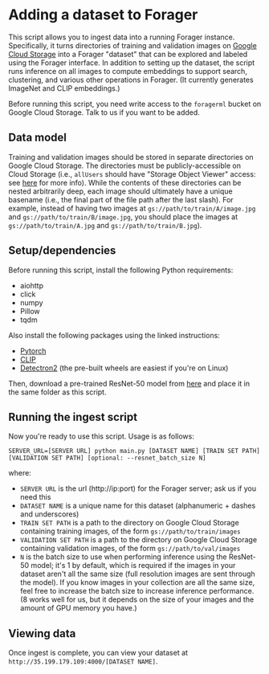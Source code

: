 # Adding a dataset to Forager

This script allows you to ingest data into a running Forager instance. Specifically, it turns directories of training and validation images on [Google Cloud Storage](https://cloud.google.com/storage) into a Forager "dataset" that can be explored and labeled using the Forager interface. In addition to setting up the dataset, the script runs inference on all images to compute embeddings to support search, clustering, and various other operations in Forager. (It currently generates ImageNet and CLIP embeddings.)

Before running this script, you need write access to the `foragerml` bucket on Google Cloud Storage. Talk to us if you want to be added.

## Data model

Training and validation images should be stored in separate directories on Google Cloud Storage. The directories must be publicly-accessible on Cloud Storage (i.e., `allUsers` should have "Storage Object Viewer" access: see [here](https://cloud.google.com/storage/docs/access-control/making-data-public) for more info). While the contents of these directories can be nested arbitrarily deep, each image should ultimately have a unique basename (i.e., the final part of the file path after the last slash). For example, instead of having two images at `gs://path/to/train/A/image.jpg` and `gs://path/to/train/B/image.jpg`, you should place the images at `gs://path/to/train/A.jpg` and `gs://path/to/train/B.jpg`).

## Setup/dependencies

Before running this script, install the following Python requirements:
- aiohttp
- click
- numpy
- Pillow
- tqdm

Also install the following packages using the linked instructions:
- [Pytorch](https://pytorch.org/get-started/locally)
- [CLIP](https://github.com/openai/CLIP#usage)
- [Detectron2](https://detectron2.readthedocs.io/en/latest/tutorials/install.html) (the pre-built wheels are easiest if you're on Linux)

Then, download a pre-trained ResNet-50 model from [here](https://dl.fbaipublicfiles.com/detectron2/ImageNetPretrained/MSRA/R-50.pkl
) and place it in the same folder as this script.

## Running the ingest script

Now you're ready to use this script. Usage is as follows:

```
SERVER_URL=[SERVER URL] python main.py [DATASET NAME] [TRAIN SET PATH] [VALIDATION SET PATH] [optional: --resnet_batch_size N]
```

where:
- `SERVER URL` is the url (http://ip:port) for the Forager server; ask us if you need this
- `DATASET NAME` is a unique name for this dataset (alphanumeric + dashes and underscores)
- `TRAIN SET PATH` is a path to the directory on Google Cloud Storage containing training images, of the form `gs://path/to/train/images`
- `VALIDATION SET PATH` is a path to the directory on Google Cloud Storage containing validation images, of the form `gs://path/to/val/images`
- `N` is the batch size to use when performing inference using the ResNet-50 model; it's 1 by default, which is required if the images in your dataset aren't all the same size (full resolution images are sent through the model). If you know images in your collection are all the same size, feel free to increase the batch size to increase inference performance. (8 works well for us, but it depends on the size of your images and the amount of GPU memory you have.)

## Viewing data

Once ingest is complete, you can view your dataset at `http://35.199.179.109:4000/[DATASET NAME]`.
